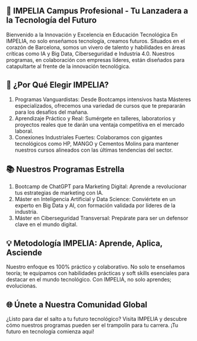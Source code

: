 ## 🚀 IMPELIA Campus Profesional - Tu Lanzadera a la Tecnología del Futuro

Bienvenido a la Innovación y Excelencia en Educación Tecnológica
En IMPELIA, no solo enseñamos tecnología, creamos futuros. Situados en el corazón de Barcelona, somos un vivero de talento y habilidades en áreas críticas como IA y Big Data, Ciberseguridad e Industria 4.0. Nuestros programas, en colaboración con empresas líderes, están diseñados para catapultarte al frente de la innovación tecnológica.

## 🌟 ¿Por Qué Elegir IMPELIA?

1. Programas Vanguardistas: Desde Bootcamps intensivos hasta Másteres especializados, ofrecemos una variedad de cursos que te prepararán para los desafíos del mañana.
2. Aprendizaje Práctico y Real: Sumérgete en talleres, laboratorios y proyectos reales que te darán una ventaja competitiva en el mercado laboral.
3. Conexiones Industriales Fuertes: Colaboramos con gigantes tecnológicos como HP, MANGO y Cementos Molins para mantener nuestros cursos alineados con las últimas tendencias del sector.

## 📚 Nuestros Programas Estrella

1. Bootcamp de ChatGPT para Marketing Digital: Aprende a revolucionar tus estrategias de marketing con IA.
2. Máster en Inteligencia Artificial y Data Science: Conviértete en un experto en Big Data y AI, con formación validada por líderes de la industria.
3. Máster en Ciberseguridad Transversal: Prepárate para ser un defensor clave en el mundo digital.

## 💡 Metodología IMPELIA: Aprende, Aplica, Asciende
Nuestro enfoque es 100% práctico y colaborativo. No solo te enseñamos teoría; te equipamos con habilidades prácticas y soft skills esenciales para destacar en el mundo tecnológico. Con IMPELIA, no solo aprendes; evolucionas.

## 🌐 Únete a Nuestra Comunidad Global
¿Listo para dar el salto a tu futuro tecnológico? Visita IMPELIA y descubre cómo nuestros programas pueden ser el trampolín para tu carrera. ¡Tu futuro en tecnología comienza aquí!
